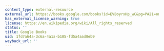 ```yaml
---
content_type: external-resource
external_url: https://books.google.com/books?id=EVBoyrxHp_wC&pg=PA21=onepage#v=onepage&q&f=false
has_external_license_warning: true
license: https://en.wikipedia.org/wiki/All_rights_reserved
status: ''
title: Google Books
uid: 1fd7a64a-3c6a-4a1a-b105-fd5a4aad0eb9
wayback_url: ''
---
```

